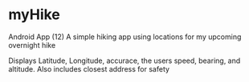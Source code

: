 # myHike
Android App (12) A simple hiking app using locations for my upcoming overnight hike

Displays Latitude, Longitude, accurace, the users speed, bearing, and altitude. Also includes closest address for safety
